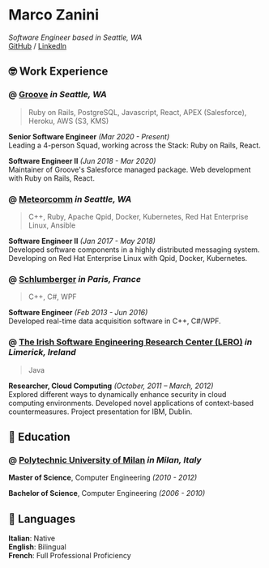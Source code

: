 # Marco Zanini

_Software Engineer based in Seattle, WA_ <br>
[GitHub](https://github.com/mzanini/) / [LinkedIn](https://www.linkedin.com/in/marco-zanini)

## 🤓 Work Experience

### @ [**Groove**](https://www.groove.co/) _in Seattle, WA_
> Ruby on Rails, PostgreSQL, Javascript, React, APEX (Salesforce), Heroku, AWS (S3, KMS)

**Senior Software Engineer** _(Mar 2020 - Present)_ <br>
Leading a 4-person Squad, working across the Stack: Ruby on Rails, React.

**Software Engineer II** _(Jun 2018 - Mar 2020)_ <br>
Maintainer of Groove's Salesforce managed package. Web development with Ruby on Rails, React.

### @ [**Meteorcomm**](https://meteorcomm.com/) _in Seattle, WA_
> C++, Ruby, Apache Qpid, Docker, Kubernetes, Red Hat Enterprise Linux, Ansible

**Software Engineer II**  _(Jan 2017 - May 2018)_ <br>
Developed software components in a highly distributed messaging system. Developing on Red Hat Enterprise Linux with Qpid, Docker, Kubernetes.

### @ [**Schlumberger**](https://www.slb.com/) _in Paris, France_
> C++, C#, WPF

**Software Engineer**  _(Feb 2013 - Jun 2016)_ <br>
Developed real-time data acquisition software in C++, C#/WPF.

### @ [**The Irish Software Engineering Research Center (LERO)**](https://www.lero.ie/) _in Limerick, Ireland_
> Java

**Researcher, Cloud Computing**  _(October, 2011 – March, 2012)_ <br>
Explored different ways to dynamically enhance security in cloud computing environments. Developed novel applications of context-based countermeasures. Project presentation for IBM, Dublin.

## 🔬 Education

### @ [**Polytechnic University of Milan**](https://www.polimi.it/en/) _in Milan, Italy_

**Master of Science**, Computer Engineering _(2010 - 2012)_


**Bachelor of Science**, Computer Engineering _(2006 - 2010)_

## 💬 Languages

**Italian**: Native <br>
**English**: Bilingual <br>
**French**: Full Professional Proficiency <br>

